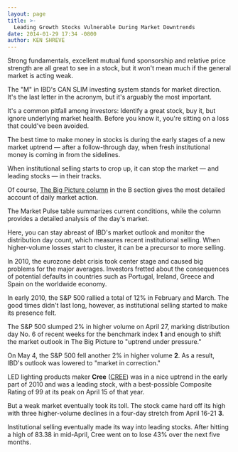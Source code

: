 ```yaml
---
layout: page
title: >-
  Leading Growth Stocks Vulnerable During Market Downtrends
date: 2014-01-29 17:34 -0800
author: KEN SHREVE
---
```





Strong fundamentals, excellent mutual fund sponsorship and relative price strength are all great to see in a stock, but it won't mean much if the general market is acting weak.


The "M" in IBD's CAN SLIM investing system stands for market direction. It's the last letter in the acronym, but it's arguably the most important.


It's a common pitfall among investors: Identify a great stock, buy it, but ignore underlying market health. Before you know it, you're sitting on a loss that could've been avoided.


The best time to make money in stocks is during the early stages of a new market uptrend — after a follow-through day, when fresh institutional money is coming in from the sidelines.


When institutional selling starts to crop up, it can stop the market — and leading stocks — in their tracks.


Of course, [The Big Picture column](http://news.investors.com/investing/big-picture.htm) in the B section gives the most detailed account of daily market action.


The Market Pulse table summarizes current conditions, while the column provides a detailed analysis of the day's market.


Here, you can stay abreast of IBD's market outlook and monitor the distribution day count, which measures recent institutional selling. When higher-volume losses start to cluster, it can be a precursor to more selling.


In 2010, the eurozone debt crisis took center stage and caused big problems for the major averages. Investors fretted about the consequences of potential defaults in countries such as Portugal, Ireland, Greece and Spain on the worldwide economy.


In early 2010, the S&P 500 rallied a total of 12% in February and March. The good times didn't last long, however, as institutional selling started to make its presence felt.


The S&P 500 slumped 2% in higher volume on April 27, marking distribution day No. 6 of recent weeks for the benchmark index **1** and enough to shift the market outlook in The Big Picture to "uptrend under pressure."


On May 4, the S&P 500 fell another 2% in higher volume **2**. As a result, IBD's outlook was lowered to "market in correction."


LED lighting products maker **Cree** ([CREE](https://research.investors.com/quote.aspx?symbol=CREE)) was in a nice uptrend in the early part of 2010 and was a leading stock, with a best-possible Composite Rating of 99 at its peak on April 15 of that year.


But a weak market eventually took its toll. The stock came hard off its high with three higher-volume declines in a four-day stretch from April 16-21 **3**.


Institutional selling eventually made its way into leading stocks. After hitting a high of 83.38 in mid-April, Cree went on to lose 43% over the next five months.




